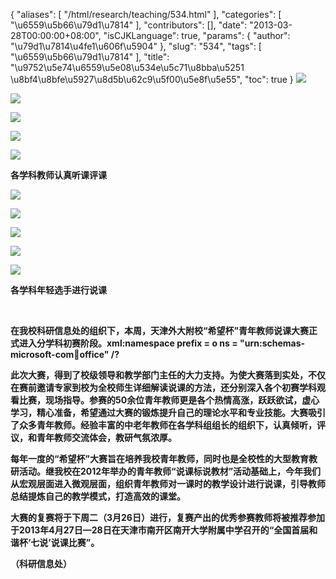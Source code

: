 {
    "aliases": [
        "/html/research/teaching/534.html"
    ],
    "categories": [
        "\u6559\u5b66\u79d1\u7814"
    ],
    "contributors": [],
    "date": "2013-03-28T00:00:00+08:00",
    "isCJKLanguage": true,
    "params": {
        "author": "\u79d1\u7814\u4fe1\u606f\u5904"
    },
    "slug": "534",
    "tags": [
        "\u6559\u5b66\u79d1\u7814"
    ],
    "title": "\u9752\u5e74\u6559\u5e08\u534e\u5c71\u8bba\u5251 \u8bf4\u8bfe\u5927\u8d5b\u62c9\u5f00\u5e8f\u5e55",
    "toc": true
}
**![](https://cdn.tfls.online/mirror/full/7eaef8a753f74c08e4a5de01170c919e85d16e73.jpg)**

**![](https://cdn.tfls.online/mirror/full/f83330e0a4a48d9fb72edb2c8f2d9a94abc63fe7.jpg)**

**![](https://cdn.tfls.online/mirror/full/0e335b1e0a433bcc1ca832266a6a22137e22dfc6.jpg)**

**![](https://cdn.tfls.online/mirror/full/fea36ef72a0e135b05dbeac77606acccfbf19a1f.jpg)**

**![](https://cdn.tfls.online/mirror/full/0f8f17e5282dfaa765f6af8b98671b8dce2a9797.jpg)**

**各学科教师认真听课评课**

**![](https://cdn.tfls.online/mirror/full/178c6f08be7d3e7533b9aac94382aa484b3db5b3.jpg)**

**![](https://cdn.tfls.online/mirror/full/d4a2bb7d1e218f6848eb4feb9eb97a784993a05c.jpg)**

**![](https://cdn.tfls.online/mirror/full/69ad3b5e763ac5d7ec05b5173765dc301a26f16d.jpg)**

**![](https://cdn.tfls.online/mirror/full/fb1b61286bd80cd64c157e578d281eef051c877f.jpg)**

**![](https://cdn.tfls.online/mirror/full/61a137b4f0d014cb4493681a815136b3d414ec93.jpg)**

**各学科年轻选手进行说课**

 

**在我校科研信息处的组织下，本周，天津外大附校“希望杯”青年教师说课大赛正式进入分学科初赛阶段。xml:namespace prefix = o ns = "urn:schemas-microsoft-com:office:office" /?**

**此次大赛，得到了校级领导和教学部门主任的大力支持。为使大赛落到实处，不仅在赛前邀请专家到校为全校师生详细解读说课的方法，还分别深入各个初赛学科观看比赛，现场指导。参赛的50余位青年教师更是各个热情高涨，跃跃欲试，虚心学习，精心准备，希望通过大赛的锻炼提升自己的理论水平和专业技能。大赛吸引了众多青年教师。经验丰富的中老年教师在各学科组组长的组织下，认真倾听，评议，和青年教师交流体会，教研气氛浓厚。**

**每年一度的“希望杯”大赛旨在培养我校青年教师，同时也是全校性的大型教育教研活动。继我校在2012年举办的青年教师“说课标说教材”活动基础上，今年我们从宏观层面进入微观层面，组织青年教师对一课时的教学设计进行说课，引导教师总结提炼自己的教学模式，打造高效的课堂。**

**大赛的复赛将于下周二（3月26日）进行，复赛产出的优秀参赛教师将被推荐参加于2013年4月27日—28日在天津市南开区南开大学附属中学召开的“全国首届和谐杯‘七说’说课比赛”。**

**（科研信息处）**

 


